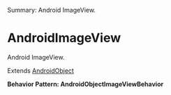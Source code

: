 Summary: Android ImageView.

# AndroidImageView

Android ImageView.
 
Extends [AndroidObject](AndroidObject.md)





**Behavior Pattern: AndroidObjectImageViewBehavior**


<!-- ============================== property summary ========================== -->

  
<!-- ============================== action summary ========================== -->


<!-- ============================== property detail ========================== -->
  
  
<!-- ============================== action detail ========================== -->
    

